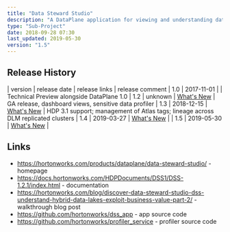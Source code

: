 ```yaml
---
title: "Data Steward Studio"
description: "A DataPlane application for viewing and understanding data assets, with supported data assets currently limited to Hive tables on clusters with Atlas and Ranger installed.  Supports viewing metadata associated with data assets (including properties, lineage, security policies and audit logs), profiling of data (with profiling performed by a background Spark process, with support for data summarisation, identifying sensitive/personal data and profiling user access to data), grouping of data assets into asset collections, taging and rating of data assets and collections and dashboard views of metadata by cluster and collection."
type: "Sub-Project"
date: 2018-09-28 07:30
last_updated: 2019-05-30
version: "1.5"
---
```

## Release History

| version | release date | release links | release comment
| 1.0 | 2017-11-01 | | Technical Preview alongside DataPlane 1.0
| 1.2 | unknown | [What's New](https://docs.hortonworks.com/HDPDocuments/DSS1/DSS-1.2.0/release-notes/content/dss_whats_new_in_this_release.html) | GA release, dashboard views, sensitive data profiler
| 1.3 | 2018-12-15 | [What's New](https://docs.hortonworks.com/HDPDocuments/DSS1/DSS-1.3.0/release-notes/content/dss_whats_new_in_this_release.html) | HDP 3.1 support; management of Atlas tags; lineage across DLM replicated clusters
| 1.4 | 2019-03-27 | [What's New](https://docs.hortonworks.com/HDPDocuments/DSS1/DSS-1.4.0/release-notes/content/dss_whats_new_in_this_release.html) |
| 1.5 | 2019-05-30 | [What's New](https://docs.hortonworks.com/HDPDocuments/DSS1/DSS-1.5.0/release-notes/content/dss_whats_new_in_this_release.html) |

## Links

* <https://hortonworks.com/products/dataplane/data-steward-studio/> - homepage
* <https://docs.hortonworks.com/HDPDocuments/DSS1/DSS-1.2.1/index.html> - documentation
* <https://hortonworks.com/blog/discover-data-steward-studio-dss-understand-hybrid-data-lakes-exploit-business-value-part-2/> - walkthrough blog post
* <https://github.com/hortonworks/dss_app> - app source code
* <https://github.com/hortonworks/profiler_service> - profiler source code